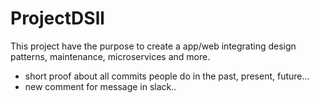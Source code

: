 # ProjectDSll
This project have the purpose to create a app/web integrating design patterns, maintenance, microservices and more.
- short proof about all commits people do in the past, present, future...
- new comment for message in slack..

